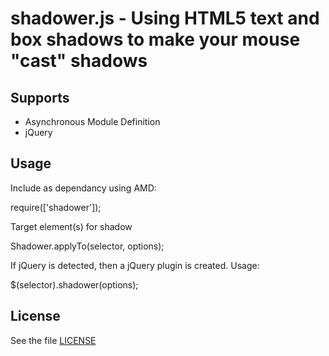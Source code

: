 # shadower.js - Using HTML5 text and box shadows to make your mouse "cast" shadows

## Supports
- Asynchronous Module Definition
- jQuery

## Usage

Include as dependancy using AMD:
  
  require(['shadower']);

Target element(s) for shadow

  Shadower.applyTo(selector, options);

If jQuery is detected, then a jQuery plugin is created.
Usage:

  $(selector).shadower(options);

## License

See the file [LICENSE](https://github.com/sdbondi/ShadowerJs/blob/master/LICENSE.txt)
